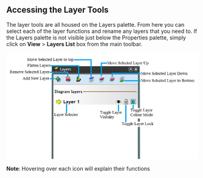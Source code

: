 ## Accessing the Layer Tools

The layer tools are all housed on the Layers palette. From here you can select each of the layer functions and rename any layers that you need to. If the Layers palette is not visible just below the Properties palette, simply click on **View** > **Layers List** box from the main toolbar.

![The_Layers_Palette_details](./assets/The_Layers_Palette_details.png)

**Note**: Hovering over each icon will explain their functions